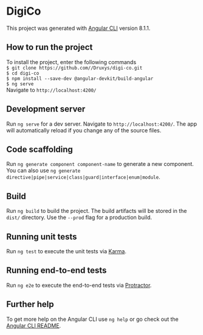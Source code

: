 # DigiCo

This project was generated with [Angular CLI](https://github.com/angular/angular-cli) version 8.1.1.

## How to run the project
To install the project, enter the following commands <br>
`$ git clone https://github.com//Druxys/digi-co.git` <br>
`$ cd digi-co` <br>
`$ npm install --save-dev @angular-devkit/build-angular` <br>
`$ ng serve` <br>
Navigate to `http://localhost:4200/` <br>

## Development server

Run `ng serve` for a dev server. Navigate to `http://localhost:4200/`. The app will automatically reload if you change any of the source files.

## Code scaffolding

Run `ng generate component component-name` to generate a new component. You can also use `ng generate directive|pipe|service|class|guard|interface|enum|module`.

## Build

Run `ng build` to build the project. The build artifacts will be stored in the `dist/` directory. Use the `--prod` flag for a production build.

## Running unit tests

Run `ng test` to execute the unit tests via [Karma](https://karma-runner.github.io).

## Running end-to-end tests

Run `ng e2e` to execute the end-to-end tests via [Protractor](http://www.protractortest.org/).

## Further help

To get more help on the Angular CLI use `ng help` or go check out the [Angular CLI README](https://github.com/angular/angular-cli/blob/master/README.md).
